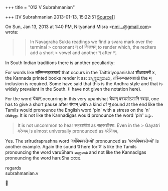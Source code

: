 +++
title = "012 V Subrahmanian"

+++
[[V Subrahmanian	2013-01-13, 15:22:51 [Source](https://groups.google.com/g/bvparishat/c/HhPCG2Aebs0)]]



On Sun, Jan 13, 2013 at 1:40 PM, Nityanand Misra \<[nmi...@gmail.com]()\> wrote:  

>   
> > 
> > 
> > In Navagraha Sukta readings we find a svara mark over the terminal > consonant न् of विपश्यन् to render which, the reciters add a short > vowel and another न् after न्.  
> > 
> > 

  
In South Indian traditions there is another peculiarity:  
  
For words like तस्मिन्सहस्रशाखे that occurs in the Taittiriyopanishat शीक्षावल्ली ४, the Kannada printed books render it as: 
ತಸ್ಮಿನ್ಥ್ಸಹಸ್ರಶಾಖೇ, तस्मिन्थ्सहस्रशाखे the थ् inclusion is required.
Some have said that this is the Andhra style and that is widely prevalent in the South. (I have not given the notation here).  
  
For the word श्रेयान् occurring in this very upanishat श्रेयान् वस्यसोऽसानि स्वाहा, one has to give a short pause after श्रेयान् with a kind of नु sound at the end like the Tamils would pronounce the English word 'pin' with a stress on the 'n' பின்னு. It is not like the Kannadigas would pronounce the word 'pin' ಪಿನ್ನು.    

> 
> > 
> >   
> It is not uncommon to hear सहस्रशीर्षा as सहस्रशीरषा. Even in the > Gayatri वरेण्यम् is almost universally pronounced as वरेणियम्.  
> > 
> > 

  
Yes. The srIrudraprashna word ’वर्षमिषवस्तेभ्यो’ pronounced as ’वरुषमिषवस्तेभ्यो’ is another example. Again the sound उ here for रु is like the Tamils pronouncing the word varuSham வருஶம் and not like the Kannadigas pronouncing the word haruSha ಹರುಷ.  
  
regards  
subrahmanian.v   



